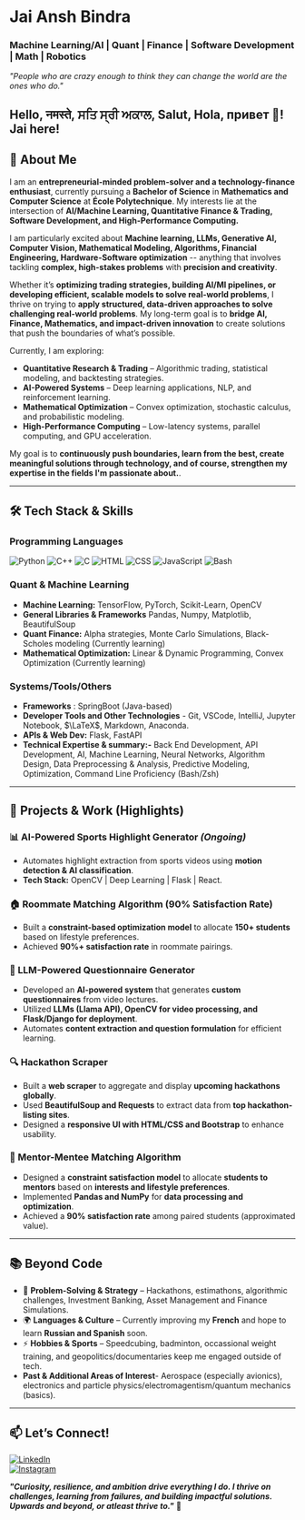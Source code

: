 # **Jai Ansh Bindra** 
### Machine Learning/AI | Quant | Finance | Software Development | Math | Robotics
*"People who are crazy enough to think they can change the world are the ones who do."* 

## Hello, नमस्ते, ਸਤਿ ਸ੍ਰੀ ਅਕਾਲ, Salut, Hola, привет 👋! Jai here!

## 🚀 **About Me** 
I am an **entrepreneurial-minded problem-solver and a technology-finance enthusiast**, currently pursuing a **Bachelor of Science** in **Mathematics and Computer Science** at **École Polytechnique**. My interests lie at the intersection of **AI/Machine Learning, Quantitative Finance & Trading, Software Development, and High-Performance Computing.**

I am particularly excited about **Machine learning, LLMs, Generative AI, Computer Vision, Mathematical Modeling, Algorithms, Financial Engineering, Hardware-Software optimization** -- anything that involves tackling **complex, high-stakes problems** with **precision and creativity**.

Whether it’s **optimizing trading strategies, building AI/Ml pipelines, or developing efficient, scalable models to solve real-world problems**, I thrive on trying to **apply structured, data-driven approaches to solve challenging real-world problems**. My long-term goal is to **bridge AI, Finance, Mathematics, and impact-driven innovation** to create solutions that push the boundaries of what’s possible.  

Currently, I am exploring:  
- **Quantitative Research & Trading** – Algorithmic trading, statistical modeling, and backtesting strategies.  
- **AI-Powered Systems** – Deep learning applications, NLP, and reinforcement learning.  
- **Mathematical Optimization** – Convex optimization, stochastic calculus, and probabilistic modeling.  
- **High-Performance Computing** – Low-latency systems, parallel computing, and GPU acceleration.

My goal is to **continuously push boundaries, learn from the best, create meaningful solutions through technology, and of course, strengthen my expertise in the fields I'm passionate about.**.

---

## 🛠️ **Tech Stack & Skills**
### **Programming Languages**
![Python](https://img.shields.io/badge/-Python-3776AB?style=flat-square&logo=python&logoColor=white)
![C++](https://img.shields.io/badge/-C++-00599C?style=flat-square&logo=c%2B%2B&logoColor=white)
![C](https://img.shields.io/badge/-C-A8B9CC?style=flat-square&logo=c&logoColor=white)
![HTML](https://img.shields.io/badge/-HTML-E34F26?style=flat-square&logo=html5&logoColor=white)
![CSS](https://img.shields.io/badge/-CSS-1572B6?style=flat-square&logo=css3&logoColor=white)
![JavaScript](https://img.shields.io/badge/-JavaScript-F7DF1E?style=flat-square&logo=javascript&logoColor=black)
![Bash](https://img.shields.io/badge/-Bash-4EAA25?style=flat-square&logo=gnubash&logoColor=white)

### **Quant & Machine Learning**
- **Machine Learning:** TensorFlow, PyTorch, Scikit-Learn, OpenCV
- **General Libraries & Frameworks** Pandas, Numpy, Matplotlib, BeautifulSoup
- **Quant Finance:** Alpha strategies, Monte Carlo Simulations, Black-Scholes modeling
  (Currently learning)
- **Mathematical Optimization:** Linear & Dynamic Programming, Convex Optimization
  (Currently learning)

### **Systems/Tools/Others**
- **Frameworks** : SpringBoot (Java-based)
- **Developer Tools and Other Technologies** - Git, VSCode, IntelliJ, Jupyter Notebook, $\LaTeX$, Markdown, Anaconda.
- **APIs & Web Dev:** Flask, FastAPI 
- **Technical Expertise & summary:-** Back End Development, API Development, AI, Machine Learning, Neural Networks, Algorithm Design, Data Preprocessing & Analysis, Predictive Modeling, Optimization, Command Line Proficiency (Bash/Zsh)

---

## 🚀 **Projects & Work (Highlights)**
### **📊 AI-Powered Sports Highlight Generator** *(Ongoing)*
- Automates highlight extraction from sports videos using **motion detection & AI classification**.
- **Tech Stack:** OpenCV | Deep Learning | Flask | React.

### **🏠 Roommate Matching Algorithm (90% Satisfaction Rate)**
- Built a **constraint-based optimization model** to allocate **150+ students** based on lifestyle preferences.
- Achieved **90%+ satisfaction rate** in roommate pairings.

### **📜 LLM-Powered Questionnaire Generator**
- Developed an **AI-powered system** that generates **custom questionnaires** from video lectures.
- Utilized **LLMs (Llama API), OpenCV for video processing, and Flask/Django for deployment**.
- Automates **content extraction and question formulation** for efficient learning.

### **🔍 Hackathon Scraper**
- Built a **web scraper** to aggregate and display **upcoming hackathons globally**.
- Used **BeautifulSoup and Requests** to extract data from **top hackathon-listing sites**.
- Designed a **responsive UI with HTML/CSS and Bootstrap** to enhance usability.

### **👥 Mentor-Mentee Matching Algorithm**
- Designed a **constraint satisfaction model** to allocate **students to mentors** based on **interests and lifestyle preferences**.
- Implemented **Pandas and NumPy** for **data processing and optimization**.
- Achieved a **90% satisfaction rate** among paired students (approximated value).

---

## 📚 **Beyond Code**
- 🎯 **Problem-Solving & Strategy** – Hackathons, estimathons, algorithmic challenges, Investment Banking, Asset Management and Finance Simulations.  
- 🌍 **Languages & Culture** – Currently improving my **French** and hope to learn **Russian and Spanish** soon.  
- ⚡ **Hobbies & Sports** – Speedcubing, badminton, occassional weight training, and geopolitics/documentaries keep me engaged outside of tech.
- **Past & Additional Areas of Interest**- Aerospace (especially avionics), electronics and particle physics/electromagentism/quantum mechanics (basics).

---

## 📫 **Let’s Connect!**
[![LinkedIn](https://img.shields.io/badge/-LinkedIn-0A66C2?style=flat-square&logo=linkedin&logoColor=white)](https://linkedin.com/in/jai-ansh-bindra)  
[![Instagram](https://img.shields.io/badge/-Instagram-E4405F?style=flat-square&logo=instagram&logoColor=white)](https://instagram.com/jasb_26)

**_"Curiosity, resilience, and ambition drive everything I do. I thrive on challenges, learning from failures, and building impactful solutions. Upwards and beyond, or atleast thrive to."_** 🚀


<!--
**JaiAnshSB26/JaiAnshSB26** is a ✨ _special_ ✨ repository because its `README.md` (this file) appears on your GitHub profile.

Here are some ideas to get you started:

- 🔭 I’m currently working on ...
- 🌱 I’m currently learning ...
- 👯 I’m looking to collaborate on ...
- 🤔 I’m looking for help with ...
- 💬 Ask me about ...
- 📫 How to reach me: ...
- 😄 Pronouns: ...
- ⚡ Fun fact: ...
-->

